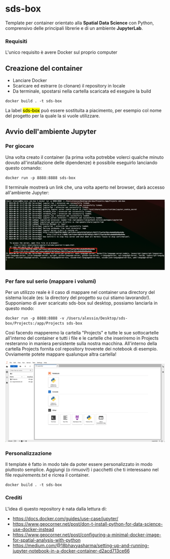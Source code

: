 # sds-box
Template per container orientato alla **Spatial Data Science** con Python, comprensivo delle principali librerie e di un ambiente **JupyterLab**.

### Requisiti
L'unico requisito è avere Docker sul proprio computer

## Creazione del container
 * Lanciare Docker
 * Scaricare ed estrarre (o clonare) il repository in locale
 * Da terminale, spostarsi nella cartella scaricata ed eseguire la build
   
```
docker build . -t sds-box
```

La label <mark>sds-box</mark> può essere sostituita a piacimento, per esempio col nome del progetto per la quale la si vuole utilizzare.

## Avvio dell'ambiente Jupyter

### Per giocare
Una volta creato il container (la prima volta potrebbe volerci qualche minuto dovuto all'installazione delle dipendenze) è possibile eseguirlo lanciando questo comando:

```
docker run -p 8888:8888 sds-box
```

Il terminale mostrerà un link che, una volta aperto nel browser, darà accesso all'ambiente Jupyter:

<img src="screenshot_terminale.png" alt="terminale">

### Per fare sul serio (mappare i volumi)
Per un utilizzo reale è il caso di mappare nel container una directory del sistema locale (es: la directory del progetto su cui stiamo lavorando!). 
Supponiamo di aver scaricato sds-box sul desktop, possiamo lanciarla in questo modo:

```
docker run -p 8888:8888 -v /Users/alessio/Desktop/sds-box/Projects:/app/Projects sds-box
```

Così facendo mapperemo la cartella "Projects" e tutte le sue sottocartelle all'interno del container e tutti i file e le cartelle che inseriremo in Projects resteranno in maniera persistente sulla nostra macchina. 
All'interno della cartella Projects fornita col repository troverete dei notebook di esempio. 
Ovviamente potete mappare qualunque altra cartella!

<img src="screenshot_jupyter.png" alt="jupyter">

### Personalizzazione
Il template è fatto in modo tale da poter essere personalizzato in modo piuttosto semplice. Aggiungi (o rimuovi!) i pacchetti che ti interessano nel file _requirements.txt_ e ricrea il container.

```
docker build . -t sds-box
```

### Crediti
L'idea di questo repository è nata dalla lettura di:

 * https://docs.docker.com/guides/use-case/jupyter/
 * https://www.geocorner.net/post/don-t-install-python-for-data-science-use-docker-instead
 * https://www.geocorner.net/post/configuring-a-minimal-docker-image-for-spatial-analysis-with-python
 * https://medium.com/@18bhavyasharma/setting-up-and-running-jupyter-notebook-in-a-docker-container-d2acd713ce66
